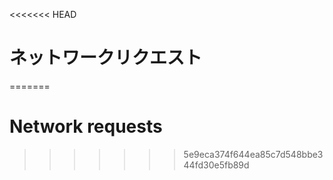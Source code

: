 
<<<<<<< HEAD
# ネットワークリクエスト
=======
# Network requests
>>>>>>> 5e9eca374f644ea85c7d548bbe344fd30e5fb89d

